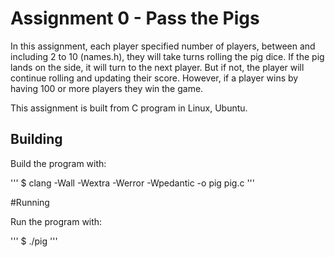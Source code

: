 # Assignment 0 - Pass the Pigs

In this assignment, each player specified number of players, between and including 2 to 10 (names.h),
they  will take turns rolling the pig dice. 
If the pig lands on the side, it will turn to the next player. But if not, the player will continue rolling 
and updating their score. 
However, if a player wins by having 100 or more players they win the game.

This assignment is built from C program in Linux, Ubuntu.

## Building

Build the program with:

'''
$ clang -Wall -Wextra -Werror -Wpedantic -o pig pig.c
'''

#Running

Run the program with:

'''
$ ./pig
'''
